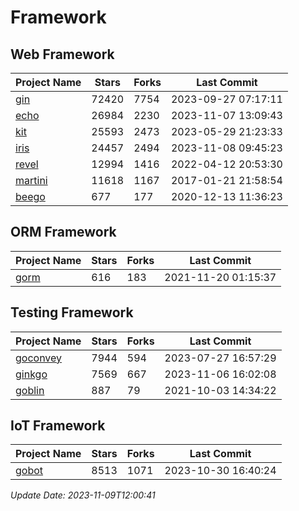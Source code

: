 # Framework

## Web Framework
| Project Name | Stars | Forks | Last Commit |
| ------------ | ----- | ----- | ----------- |
| [gin](https://github.com/gin-gonic/gin) | 72420 | 7754 | 2023-09-27 07:17:11 |
| [echo](https://github.com/labstack/echo) | 26984 | 2230 | 2023-11-07 13:09:43 |
| [kit](https://github.com/go-kit/kit) | 25593 | 2473 | 2023-05-29 21:23:33 |
| [iris](https://github.com/kataras/iris) | 24457 | 2494 | 2023-11-08 09:45:23 |
| [revel](https://github.com/revel/revel) | 12994 | 1416 | 2022-04-12 20:53:30 |
| [martini](https://github.com/go-martini/martini) | 11618 | 1167 | 2017-01-21 21:58:54 |
| [beego](https://github.com/astaxie/beego) | 677 | 177 | 2020-12-13 11:36:23 |

## ORM Framework
| Project Name | Stars | Forks | Last Commit |
| ------------ | ----- | ----- | ----------- |
| [gorm](https://github.com/jinzhu/gorm) | 616 | 183 | 2021-11-20 01:15:37 |

## Testing Framework
| Project Name | Stars | Forks | Last Commit |
| ------------ | ----- | ----- | ----------- |
| [goconvey](https://github.com/smartystreets/goconvey) | 7944 | 594 | 2023-07-27 16:57:29 |
| [ginkgo](https://github.com/onsi/ginkgo) | 7569 | 667 | 2023-11-06 16:02:08 |
| [goblin](https://github.com/franela/goblin) | 887 | 79 | 2021-10-03 14:34:22 |

## IoT Framework
| Project Name | Stars | Forks | Last Commit |
| ------------ | ----- | ----- | ----------- |
| [gobot](https://github.com/hybridgroup/gobot) | 8513 | 1071 | 2023-10-30 16:40:24 |

*Update Date: 2023-11-09T12:00:41*